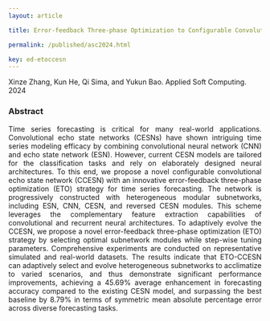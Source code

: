 ```yaml
---
layout: article

title: Error-feedback Three-phase Optimization to Configurable Convolutional Echo State Network for Time Series Forecasting

permalink: /published/asc2024.html

key: ed-etoccesn
---
```

Xinze Zhang, Kun He, Qi Sima, and Yukun Bao. Applied Soft Computing. 2024

<!--more-->

### Abstract

<div style="text-align: justify"   markdown='1'>
Time series forecasting is critical for many real-world applications. Convolutional echo state networks (CESNs) have shown intriguing time series modeling efficacy by combining convolutional neural network (CNN) and echo state network (ESN). However, current CESN models are tailored for the classification tasks and rely on elaborately designed neural architectures. To this end, we propose a novel configurable convolutional echo state network (CCESN) with an innovative error-feedback three-phase optimization (ETO) strategy for time series forecasting. The network is progressively constructed with heterogeneous modular subnetworks, including ESN, CNN, CESN, and reversed CESN modules. This scheme leverages the complementary feature extraction capabilities of convolutional and recurrent neural architectures. To adaptively evolve the CCESN, we propose a novel error-feedback three-phase optimization (ETO) strategy by selecting optimal subnetwork modules while step-wise tuning parameters. Comprehensive experiments are conducted on representative simulated and real-world datasets. The results indicate that ETO-CCESN can adaptively select and evolve heterogeneous subnetworks to acclimatize to varied scenarios, and thus demonstrate significant performance improvements, achieving a 45.69% average enhancement in forecasting accuracy compared to the existing CESN model, and surpassing the best baseline by 8.79% in terms of symmetric mean absolute percentage error across diverse forecasting tasks.

</div>
